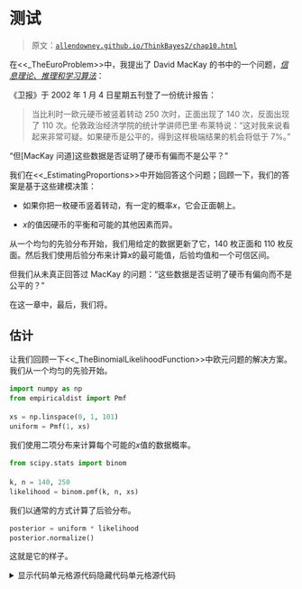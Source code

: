 # 测试

> 原文：[`allendowney.github.io/ThinkBayes2/chap10.html`](https://allendowney.github.io/ThinkBayes2/chap10.html)

在<<_TheEuroProblem>>中，我提出了 David MacKay 的书中的一个问题，[*信息理论、推理和学习算法*](http://www.inference.org.uk/mackay/itila/p0.html)：

《卫报》于 2002 年 1 月 4 日星期五刊登了一份统计报告：

> 当比利时一欧元硬币被竖着转动 250 次时，正面出现了 140 次，反面出现了 110 次。伦敦政治经济学院的统计学讲师巴里·布莱特说：“这对我来说看起来非常可疑。如果硬币是公平的，得到这样极端结果的机会将低于 7%。”

“但[MacKay 问道]这些数据是否证明了硬币有偏而不是公平？”

我们在<<_EstimatingProportions>>中开始回答这个问题；回顾一下，我们的答案是基于这些建模决策：

+   如果你把一枚硬币竖着转动，有一定的概率$x$，它会正面朝上。

+   $x$的值因硬币的平衡和可能的其他因素而异。

从一个均匀的先验分布开始，我们用给定的数据更新了它，140 枚正面和 110 枚反面。然后我们使用后验分布来计算$x$的最可能值，后验均值和一个可信区间。

但我们从未真正回答过 MacKay 的问题：“这些数据是否证明了硬币有偏向而不是公平的？”

在这一章中，最后，我们将。

## 估计

让我们回顾一下<<_TheBinomialLikelihoodFunction>>中欧元问题的解决方案。我们从一个均匀的先验开始。

```py
import numpy as np
from empiricaldist import Pmf

xs = np.linspace(0, 1, 101)
uniform = Pmf(1, xs) 
```

我们使用二项分布来计算每个可能的$x$值的数据概率。

```py
from scipy.stats import binom

k, n = 140, 250
likelihood = binom.pmf(k, n, xs) 
```

我们以通常的方式计算了后验分布。

```py
posterior = uniform * likelihood
posterior.normalize() 
```

这就是它的样子。

<details class="hide above-input"><summary aria-label="Toggle hidden content">显示代码单元格源代码隐藏代码单元格源代码</summary>

```py
from utils import decorate

posterior.plot(label='140 heads out of 250')

decorate(xlabel='Proportion of heads (x)',
         ylabel='Probability',
         title='Posterior distribution of x') 
```</details> ![_images/d2164f5205e6d919479cdbbc6ada601ed81c32de4774fca532169fb4e140d36b.png](img/cff6b0a6ffb873c1f1ca6afedfa221b3.png)

此外，后验均值约为 0.56，90%的可信区间为 0.51 到 0.61。

```py
print(posterior.mean(), 
      posterior.credible_interval(0.9)) 
```

```py
0.5595238095238094 [0.51 0.61] 
```

先验均值为 0.5，后验均值为 0.56，所以数据似乎证明了硬币有偏。

但事实证明并不是那么简单。

## 证据

在<<_OliversBlood>>中，我说数据被认为是支持假设$A$的证据，如果数据在$A$下比在备选假设$B$下更有可能；也就是说如果

$$P(D|A) > P(D|B)$$

此外，我们可以通过计算这些可能性的比值来量化证据的强度，这被称为[贝叶斯因子](https://en.wikipedia.org/wiki/Bayes_factor)，通常表示为$K$：

$$K = \frac{P(D|A)}{P(D|B)}$$

因此，对于欧元问题，让我们考虑两个假设，`公平`和`有偏`，并计算每个假设下数据的可能性。

如果硬币是公平的，正面的概率是 50%，我们可以使用二项分布计算数据的概率（250 次转动中的 140 次正面）：

```py
k = 140
n = 250

like_fair = binom.pmf(k, n, p=0.5)
like_fair 
```

```py
0.008357181724918204 
```

这是数据在硬币是公平的情况下的概率。

但如果硬币有偏，数据的概率是多少？这取决于“有偏”的含义。如果我们事先知道“有偏”意味着正面的概率是 56%，我们可以再次使用二项分布：

```py
like_biased = binom.pmf(k, n, p=0.56)
like_biased 
```

```py
0.05077815959518337 
```

现在我们可以计算可能性比：

```py
K = like_biased / like_fair
K 
```

```py
6.075990838368465 
```

如果硬币有偏，根据这个定义，数据大约有 6 倍的可能性，而如果硬币是公平的。

但我们使用数据来定义假设，这似乎有些欺骗。公平起见，我们应该在看到数据之前定义“有偏”。

## 均匀分布的偏差

假设“有偏”意味着正面的概率除了 50%之外的任何值，而其他所有值都是同等可能的。

我们可以通过制作一个均匀分布并去掉 50%来表示这个定义。

```py
biased_uniform = uniform.copy()
biased_uniform[0.5] = 0
biased_uniform.normalize() 
```

为了计算数据在这个假设下的总概率，我们计算每个$x$值的数据的条件概率。

```py
xs = biased_uniform.qs
likelihood = binom.pmf(k, n, xs) 
```

然后乘以先验概率并加总乘积：

```py
like_uniform = np.sum(biased_uniform * likelihood)
like_uniform 
```

```py
0.003900491927770735 
```

这就是在“偏置均匀”假设下的数据概率。

现在我们可以计算数据在“公平”和“偏置均匀”假设下的似然比：

```py
K = like_fair / like_uniform
K 
```

```py
2.1425968518013625 
```

如果按照这种“偏置”的定义，如果硬币是公平的话，数据大约是有偏的两倍。

为了了解证据的强度，我们可以应用贝叶斯定理。例如，如果硬币偏置的先验概率为 50％，则先验几率为 1，因此后验几率约为 2.1 比 1，后验概率约为 68％。

```py
prior_odds = 1
posterior_odds = prior_odds * K
posterior_odds 
```

```py
2.1425968518013625 
```

```py
def prob(o):
    return o / (o+1) 
```

```py
posterior_probability = prob(posterior_odds)
posterior_probability 
```

```py
0.6817918278551092 
```

将证据从 50％移动到 68％并不是很强有力的。

现在假设“偏置”并不意味着每个$x$值都是同等可能的。也许接近 50％的值更可能，而接近极端的值则不太可能。我们可以使用三角形分布来表示这种“偏置”的替代定义：

```py
ramp_up = np.arange(50)
ramp_down = np.arange(50, -1, -1)
a = np.append(ramp_up, ramp_down)

triangle = Pmf(a, xs, name='triangle')
triangle.normalize() 
```

就像我们对均匀分布所做的那样，我们可以将 50%作为$x$的可能值排除（但是如果我们跳过这个细节也不会有太大差别）。

```py
biased_triangle = triangle.copy()
biased_triangle[0.5] = 0
biased_triangle.normalize() 
```

这就是三角形先验与均匀先验的比较。

```py
biased_uniform.plot(label='uniform prior')
biased_triangle.plot(label='triangle prior')

decorate(xlabel='Proportion of heads (x)',
         ylabel='Probability',
         title='Uniform and triangle prior distributions') 
```

![_images/6830561f7133fda6957c4ae75d18bdd7f080e7e4e9ea0816073ac15253a8bbd8.png](img/323e88d01bc75218ed781a3bb0e371b0.png)

**练习：**现在计算在这种“偏置”的定义下数据的总概率，并计算贝叶斯因子，与公平假设相比。数据证据表明硬币是有偏的吗？

<details class="hide above-input"><summary aria-label="Toggle hidden content">显示代码单元格内容隐藏代码单元格内容</summary>

```py
# Solution

like_triangle = np.sum(biased_triangle * likelihood)
like_triangle 
```

```py
0.00698132546485788 
``` <details class="hide above-input"><summary aria-label="Toggle hidden content">显示代码单元格内容隐藏代码单元格内容</summary>

```py
# Solution

K = like_fair / like_triangle
K 
```

```py
1.1970766535647157 
``` <details class="hide above-input"><summary aria-label="Toggle hidden content">显示代码单元格内容隐藏代码单元格内容</summary>

```py
# Solution

# For this definition of "biased", the data are 
# very slightly in favor of the fair hypothesis. 
```</details>

## 贝叶斯假设检验

在本章中，我们迄今所做的有时被称为“贝叶斯假设检验”，与[统计假设检验](https://en.wikipedia.org/wiki/Statistical_hypothesis_testing)相对。

在统计假设检验中，我们计算一个难以简洁定义的 p 值，并用它来确定结果是否“统计显著”，这也很难简洁定义。

贝叶斯的替代方法是报告贝叶斯因子$K$，它总结了支持一个假设或另一个假设的证据的强度。

有些人认为报告$K$比后验概率更好，因为$K$不依赖于先验概率。但正如我们在这个例子中看到的，$K$通常取决于假设的精确定义，这可能与先验概率一样有争议。

在我看来，贝叶斯假设检验更好，因为它可以衡量证据的强度，而不是试图做出二元决定。但它并没有解决我认为的根本问题，即假设检验并没有问出我们真正关心的问题。

要了解为什么，假设你测试了硬币并决定它实际上是有偏的。你可以用这个答案做什么？在我看来，没有太多。相比之下，我认为更有用（因此更有意义）的是两个问题：

+   预测：根据我们对硬币的了解，我们应该期待未来会发生什么？

+   决策：我们能否利用这些预测做出更好的决策？

到目前为止，我们已经看到了一些预测的例子。例如，在<<_PoissonProcesses>>中，我们使用了进球率的后验分布来预测足球比赛的结果。

我们之前已经看到了一个决策分析的例子：在<<_DecisionAnalysis>>中，我们使用价格分布来选择*价格对了*上的最佳出价。

所以让我们用另一个贝叶斯决策分析的例子结束这一章，贝叶斯老虎机策略。

## 贝叶斯老虎机

如果你去过赌场，你可能见过老虎机，有时被称为“单臂老虎机”，因为它有一个像手臂一样的把手，还有像强盗一样拿钱的能力。

贝叶斯老虎机策略是以单臂老虎机命名的，因为它解决了一个基于老虎机简化版本的问题。

假设每次你玩老虎机，都有固定的赢的概率。假设不同的老虎机给你不同的赢的概率，但你不知道这些概率是多少。

最初，你对每台机器有相同的先验信念，所以你没有理由偏好其中一台。但如果你玩了每台机器几次，你可以用结果来估计概率。你可以用估计的概率来决定下一次玩哪台机器。

在高层次上，这就是贝叶斯老虎机策略。现在让我们看看细节。

## 先验信念

如果我们对赢的概率一无所知，我们可以从均匀先验开始。

```py
xs = np.linspace(0, 1, 101)
prior = Pmf(1, xs)
prior.normalize() 
```

假设我们从四台老虎机中选择，我会为每台机器做一个先验的副本。

```py
beliefs = [prior.copy() for i in range(4)] 
```

这个函数在一个网格中显示四个分布。

<details class="hide above-input"><summary aria-label="Toggle hidden content">显示代码单元格内容 隐藏代码单元格内容</summary>

```py
import matplotlib.pyplot as plt

options = dict(xticklabels='invisible', yticklabels='invisible')

def plot(beliefs, **options):
    for i, pmf in enumerate(beliefs):
        plt.subplot(2, 2, i+1)
        pmf.plot(label='Machine %s' % i)
        decorate(yticklabels=[])

        if i in [0, 2]:
            decorate(ylabel='PDF')

        if i in [2, 3]:
            decorate(xlabel='Probability of winning')

    plt.tight_layout() 
```</details>

这里是四台机器的先验分布。

```py
plot(beliefs) 
```

![_images/43ebe13555409fdcc3d9acef81fa8485ba3f0a8f7490aa37ea915670b64820f1.png](img/925b50e2cc67d57c25d7f88b6cd1cb96.png)

## 更新

每次我们玩老虎机，我们可以利用结果来更新我们的信念。以下函数进行更新。

```py
likelihood = {
    'W': xs,
    'L': 1 - xs
} 
```

```py
def update(pmf, data):
  """Update the probability of winning."""
    pmf *= likelihood[data]
    pmf.normalize() 
```

这个函数直接更新先验分布。`pmf`是一个代表`x`的先验分布的`Pmf`，`x`是赢的概率。

`data`是一个字符串，要么是`W`，表示赢，要么是`L`，表示输。

数据的似然性要么是`xs`，要么是`1-xs`，取决于结果。

假设我们选择一台机器，玩 10 次，赢了一次。我们可以根据这个结果计算`x`的后验分布，如下所示：

```py
bandit = prior.copy()

for outcome in 'WLLLLLLLLL':
    update(bandit, outcome) 
```

后验分布如下。

<details class="hide above-input"><summary aria-label="Toggle hidden content">显示代码单元格源代码 隐藏代码单元格源代码</summary>

```py
bandit.plot()
decorate(xlabel='Probability of winning',
         ylabel='PDF',
         title='Posterior distribution, nine losses, one win') 
```</details> ![_images/cf5bcaaeed0a5e04ea726bd4023cf9330e5eebd0aef3ccd5681283ffc4d340ad.png](img/ba74321490b0e13ca4e86ff4d790ef8b.png)

## 多个老虎机

现在假设我们有四台机器，它们的概率如下：

```py
actual_probs = [0.10, 0.20, 0.30, 0.40] 
```

记住，作为玩家，我们不知道这些概率。

以下函数接受一个机器的索引，模拟玩一次机器，并返回结果，`W`表示赢，`L`表示输。

```py
from collections import Counter

# count how many times we've played each machine
counter = Counter()

def play(i):
  """Play machine i.

 i: index of the machine to play

 returns: string 'W' or 'L'
 """
    counter[i] += 1
    p = actual_probs[i]
    if np.random.random() < p:
        return 'W'
    else:
        return 'L' 
```

`counter`是一个`Counter`，它是一种我们将用来跟踪每台机器被玩的次数的字典。

这里有一个测试，每台机器玩 10 次。

```py
for i in range(4):
    for _ in range(10):
        outcome = play(i)
        update(beliefs[i], outcome) 
```

每次通过内循环，我们玩一台机器并更新我们的信念。

我们的后验信念如下。

```py
plot(beliefs) 
```

![_images/c371b33d36f081b1acdcca982a0ad66e8ba54ad96f3502be77eadef8aff83ee7.png](img/f3c7983b850e6c56a22d66053871b310.png)

这里是实际概率、后验均值和 90%的可信区间。

<details class="hide above-input"><summary aria-label="Toggle hidden content">显示代码单元格内容 隐藏代码单元格内容</summary>

```py
import pandas as pd

def summarize_beliefs(beliefs):
  """Compute means and credible intervals.

 beliefs: sequence of Pmf

 returns: DataFrame
 """
    columns = ['Actual P(win)', 
               'Posterior mean', 
               'Credible interval']

    df = pd.DataFrame(columns=columns)
    for i, b in enumerate(beliefs):
        mean = np.round(b.mean(), 3)
        ci = b.credible_interval(0.9)
        ci = np.round(ci, 3)
        df.loc[i] = actual_probs[i], mean, ci
    return df 
```</details> <details class="hide above-input"><summary aria-label="Toggle hidden content">显示代码单元格源代码 隐藏代码单元格源代码</summary>

```py
summarize_beliefs(beliefs) 
```</details>

|  | 实际赢的概率 | 后验均值 | 可信区间 |
| --- | --- | --- | --- |
| 0 | 0.1 | 0.250 | [0.08, 0.47] |
| 1 | 0.2 | 0.250 | [0.08, 0.47] |
| 2 | 0.3 | 0.500 | [0.27, 0.73] |
| 3 | 0.4 | 0.417 | [0.2, 0.65] |

我们期望置信区间大部分时间包含实际概率。

## 探索和开发

基于这些后验分布，你认为我们应该下一步玩哪台机器？一个选择是选择后验均值最高的机器。

这不是一个坏主意，但它有一个缺点：因为我们只玩了每台机器几次，后验分布很宽，重叠，这意味着我们不确定哪台机器是最好的；如果我们太早专注于一台机器，我们可能选择错误的机器并且玩得比应该更多。

为了避免这个问题，我们可以走向另一个极端，直到我们有信心确定了最好的机器，然后专门玩它。

这也不是一个坏主意，但它有一个缺点：当我们收集数据时，我们没有充分利用它；直到我们确定哪台机器是最好的，我们玩其他机器的次数比应该更多。

贝叶斯赌博策略通过同时收集和使用数据来避免这两个缺点。换句话说，它平衡了探索和开发。

这个想法的核心被称为[汤普森抽样](https://en.wikipedia.org/wiki/Thompson_sampling)：当我们选择一台机器时，我们随机选择，以便选择每台机器的概率与它是最好的概率成比例。

给定后验分布，我们可以计算每台机器的“优越概率”。

这是一种方法。我们可以从每个后验分布中抽取 1000 个值，就像这样：

```py
samples = np.array([b.choice(1000) 
                    for b in beliefs])
samples.shape 
```

```py
(4, 1000) 
```

结果有 4 行和 1000 列。我们可以使用`argmax`找到每列中最大值的索引：

```py
indices = np.argmax(samples, axis=0)
indices.shape 
```

```py
(1000,) 
```

这些索引的`Pmf`是每台机器产生最高值的次数的比例。

```py
pmf = Pmf.from_seq(indices)
pmf 
```

|  | 概率 |
| --- | --- |
| 0 | 0.048 |
| 1 | 0.043 |
| 2 | 0.625 |
| 3 | 0.284 |

这些分数近似于每台机器的优越概率。因此，我们可以通过从这个`Pmf`中选择一个值来选择下一个机器。

```py
pmf.choice() 
```

```py
1 
```

但是选择一个单一值需要很多工作，而且并不是真正必要的，因为有一个捷径。

如果我们从每个后验分布中抽取一个随机值，并选择产生最高值的机器，结果是我们将按照其优越概率选择每台机器。

以下函数就是做这个的。

```py
def choose(beliefs):
  """Use Thompson sampling to choose a machine.

 Draws a single sample from each distribution.

 returns: index of the machine that yielded the highest value
 """
    ps = [b.choice() for b in beliefs]
    return np.argmax(ps) 
```

这个函数从每台机器的后验分布中选择一个值，然后使用`argmax`找到产生最高值的机器的索引。

这是一个例子。

```py
choose(beliefs) 
```

```py
3 
```

## 策略

把所有这些放在一起，以下函数选择一台机器，玩一次，并更新`beliefs`：

```py
def choose_play_update(beliefs):
  """Choose a machine, play it, and update beliefs."""

    # choose a machine
    machine = choose(beliefs)

    # play it
    outcome = play(machine)

    # update beliefs
    update(beliefs[machine], outcome) 
```

为了测试它，让我们从一组新的信念和一个空的`Counter`开始。

```py
beliefs = [prior.copy() for i in range(4)]
counter = Counter() 
```

如果我们运行赌博算法 100 次，我们可以看到`beliefs`如何更新：

```py
num_plays = 100

for i in range(num_plays):
    choose_play_update(beliefs)

plot(beliefs) 
```

![_images/020ff49d90aa605dcced01aefa1c2cfa99d6e29e2be17d4a4d8fa486bcb918b3.png](img/3dcd9ae63fc1320012c3f0ddfd24960d.png)

以下表格总结了结果。

<details class="hide above-input"><summary aria-label="Toggle hidden content">显示代码单元格源代码 隐藏代码单元格源代码</summary>

```py
summarize_beliefs(beliefs) 
```</details>

|  | 实际 P(获胜) | 后验均值 | 置信区间 |
| --- | --- | --- | --- |
| 0 | 0.1 | 0.107 | [0.0, 0.31] |
| 1 | 0.2 | 0.269 | [0.14, 0.42] |
| 2 | 0.3 | 0.293 | [0.18, 0.41] |
| 3 | 0.4 | 0.438 | [0.3, 0.58] |

置信区间通常包含获胜的实际概率。估计仍然很粗糙，特别是对于低概率的机器。但这是一个特点，而不是一个错误：目标是尽可能经常玩高概率的机器。使估计更精确是为了达到这个目的，而不是结束本身。

更重要的是，让我们看看每台机器被玩了多少次。

<details class="hide above-input"><summary aria-label="Toggle hidden content">显示代码单元格内容隐藏代码单元格内容</summary>

```py
def summarize_counter(counter):
  """Report the number of times each machine was played.

 counter: Collections.Counter

 returns: DataFrame
 """
    index = range(4)
    columns = ['Actual P(win)', 'Times played']
    df = pd.DataFrame(index=index, columns=columns)
    for i, count in counter.items():
        df.loc[i] = actual_probs[i], count
    return df 
```</details> <details class="hide above-input"><summary aria-label="Toggle hidden content">显示代码单元格源隐藏代码单元格源</summary>

```py
summarize_counter(counter) 
```</details>

|  | 实际获胜概率 | 游戏次数 |
| --- | --- | --- |
| 0 | 0.1 | 7 |
| 1 | 0.2 | 24 |
| 2 | 0.3 | 39 |
| 3 | 0.4 | 30 |

如果一切按计划进行，概率较高的机器应该更频繁地被玩。

## 总结

在本章中，我们最终解决了欧元问题，确定了数据是否支持硬币公平还是有偏见的假设。我们发现答案取决于我们如何定义“有偏见”。我们使用贝叶斯因子对结果进行了总结，该因子量化了证据的强度。

但答案并不令人满意，因为在我看来，这个问题并不有趣。知道硬币是否有偏见并没有用，除非它能帮助我们做出更好的预测和更好的决策。

作为一个更有趣问题的例子，我们研究了“单臂老虎机”问题以及解决它的策略，即贝叶斯老虎机算法，该算法试图平衡探索和开发，即收集更多信息并充分利用我们已有的信息。

作为练习，你将有机会探索标准化测试的自适应策略。

贝叶斯老虎机和自适应测试是[贝叶斯决策理论](https://wiki.lesswrong.com/wiki/Bayesian_decision_theory)的例子，这是使用后验分布作为决策过程的一部分的想法，通常是通过选择最小化我们预期成本的行动（或最大化利益）。

我们在<<_MaximizingExpectedGain>>中用于竞猜《物价合适》的策略就是另一个例子。

这些策略展示了我认为贝叶斯方法胜过经典统计学的最大优势。当我们以概率分布的形式表示知识时，贝叶斯定理告诉我们如何随着获取更多数据而改变我们的信念，而贝叶斯决策理论告诉我们如何使这些知识可行。

## 练习

**练习：**像[SAT](https://en.wikipedia.org/wiki/SAT)这样的标准化测试经常作为大学入学过程的一部分。SAT 的目标是衡量考试者的学术准备情况；如果准确的话，他们的分数应该反映出他们在测试领域的实际能力。

直到最近，像 SAT 这样的测试是用纸和铅笔进行的，但现在学生可以选择在线测试。在在线格式中，测试可以是“自适应的”，这意味着它可以[根据先前问题的回答选择每个问题](https://www.nytimes.com/2018/04/05/education/learning/tests-act-sat.html)。

如果学生前几个问题答对了，测试可以用更难的问题来挑战他们。如果他们在挣扎，测试可以给他们更容易的问题。自适应测试有可能更“高效”，这意味着在相同数量的问题下，自适应测试可以更精确地测量测试者的能力。

为了验证这一点，我们将开发一个自适应测试模型，并量化其测量的精度。

此练习的详细信息在笔记本中。

<details class="hide above-input"><summary aria-label="Toggle hidden content">显示代码单元格内容隐藏代码单元格内容</summary>

```py
def prob_correct(ability, difficulty):
  """Probability of a correct response."""
    a = 100
    c = 0.25
    x = (ability - difficulty) / a
    p = c + (1-c) / (1 + np.exp(-x))
    return p 
```</details>

我选择了`a`，使得分数范围可以与 SAT 可比，SAT 报告的分数范围是 200 到 800。

这是一个难度为 500，能力范围的逻辑曲线是什么样子。

<details class="hide above-input"><summary aria-label="Toggle hidden content">显示代码单元格内容隐藏代码单元格内容</summary>

```py
abilities = np.linspace(100, 900)
diff = 500
ps = prob_correct(abilities, diff) 
```</details> <details class="hide above-input"><summary aria-label="Toggle hidden content">显示代码单元格内容 隐藏代码单元格内容</summary>

```py
plt.plot(abilities, ps)
decorate(xlabel='Ability',
         ylabel='Probability correct',
         title='Probability of correct answer, difficulty=500',
         ylim=[0, 1.05]) 
```

![_images/4056a18b35ba87b9cbfdf040678438925cbb5840b7dedc0ce76f95a6eb6b150b.png](img/3d44a6c66ae13372de3e4cdb9efda095.png)</details>

`ability=900`的人几乎可以肯定会得到正确答案。`ability=100`的人猜对的概率约为 25%。

## 模拟测试

为了模拟测试，我们将使用与赌徒策略相同的结构：

+   一个名为`play`的函数，用于模拟考试者回答一个问题。

+   一个名为`choose`的函数，用于选择下一个要提出的问题。

+   一个名为`update`的函数，它使用结果（正确回答或否）来更新考试者能力的估计。

这是`play`，它以`ability`和`difficulty`作为参数。

<details class="hide above-input"><summary aria-label="Toggle hidden content">显示代码单元格内容 隐藏代码单元格内容</summary>

```py
def play(ability, difficulty):
  """Simulate a test-taker answering a question."""
    p = prob_correct(ability, difficulty)
    return np.random.random() < p 
```</details>

`play`使用`prob_correct`来计算正确答案的概率，使用`np.random.random`生成 0 到 1 之间的随机值。返回值为`True`表示回答正确，否则为`False`。

作为测试，让我们模拟一个`ability=600`的考试者回答一个`difficulty=500`的问题。正确回答的概率约为 80%。

<details class="hide above-input"><summary aria-label="Toggle hidden content">显示代码单元格内容 隐藏代码单元格内容</summary>

```py
prob_correct(600, 500) 
```

```py
0.7982939339725037 
```</details>

假设这个人参加了一个有 51 个问题的测试，所有问题的难度都相同，为`500`。我们期望他们能对大约 80%的问题做出正确回答。

这是一次模拟的结果。

<details class="hide above-input"><summary aria-label="Toggle hidden content">显示代码单元格内容 隐藏代码单元格内容</summary>

```py
num_questions = 51
outcomes = [play(600, 500) for _ in range(num_questions)]
np.mean(outcomes) 
```

```py
0.803921568627451 
```</details>

我们期望他们能对大约 80%的问题做出正确回答。

现在假设我们不知道考试者的能力。我们可以使用刚刚生成的数据来估计。这就是我们接下来要做的。

## 先验

SAT 的设计是使得分数的分布大致呈正态分布，均值为 500，标准差为 100。因此，最低分 200 是均值的三个标准差以下，最高分 800 是均值的三个标准差以上。

我们可以使用该分布作为先验，但它倾向于截断分布的低端和高端。相反，我会将标准差膨胀到 300，以保留`ability`可能小于 200 或大于 800 的可能性。

这是代表先验分布的`Pmf`。

<details class="hide above-input"><summary aria-label="Toggle hidden content">显示代码单元格内容 隐藏代码单元格内容</summary>

```py
from scipy.stats import norm

mean = 500
std = 300

qs = np.linspace(0, 1000)
ps = norm(mean, std).pdf(qs)

prior = Pmf(ps, qs)
prior.normalize() 
```</details>

这是它的样子。

<details class="hide above-input"><summary aria-label="Toggle hidden content">显示代码单元格内容 隐藏代码单元格内容</summary>

```py
prior.plot(label='std=300', color='C5')

decorate(xlabel='Ability',
         ylabel='PDF',
         title='Prior distribution of ability',
         ylim=[0, 0.032]) 
```

![_images/f6ff46cbaef200d7e887b81758d28ab084b928962a3b5f9a698c824c1e36dd72.png](img/6b094033244393276b1d1a97d6adb274.png)</details>

## 更新

以下函数接受一个先验`Pmf`和单个问题的结果，并就地更新`Pmf`。

<details class="hide above-input"><summary aria-label="Toggle hidden content">显示代码单元格内容 隐藏代码单元格内容</summary>

```py
def update_ability(pmf, data):
  """Update the distribution of ability."""
    difficulty, outcome = data

    abilities = pmf.qs
    ps = prob_correct(abilities, difficulty)

    if outcome:
        pmf *= ps
    else:
        pmf *= 1 - ps

    pmf.normalize() 
```</details>

`data`是一个包含问题难度和结果的元组：如果回答正确则为`True`，否则为`False`。

作为测试，让我们根据先前模拟的结果进行更新，基于一个`ability=600`的人回答了 51 个`difficulty=500`的问题。

<details class="hide above-input"><summary aria-label="Toggle hidden content">显示代码单元格内容 隐藏代码单元格内容</summary>

```py
actual_600 = prior.copy()

for outcome in outcomes:
    data = (500, outcome)
    update_ability(actual_600, data) 
```</details>

这是后验分布的样子。

<details class="hide above-input"><summary aria-label="Toggle hidden content">显示代码单元格内容 隐藏代码单元格内容</summary>

```py
actual_600.plot(color='C4')

decorate(xlabel='Ability',
         ylabel='PDF',
         title='Posterior distribution of ability') 
```

![_images/553368a9dc3a4c555472e4f17489bf9253f43d3f3ee2101c3b304bcba13e6c6f.png](img/63249dd4cc939a3f7d16ff724b2f40f2.png)</details>

后验均值非常接近考试者的实际能力，即 600。

<details class="hide above-input"><summary aria-label="Toggle hidden content">显示代码单元格内容 隐藏代码单元格内容</summary>

```py
actual_600.mean() 
```

```py
604.3325737356816 
```</details>

如果我们再次运行这个模拟，我们将得到不同的结果。

## 适应

现在让我们模拟一个自适应测试。我将使用以下函数来选择问题，从最简单的策略开始：所有问题的难度都相同。

<details class="hide above-input"><summary aria-label="Toggle hidden content">显示代码单元格内容 隐藏代码单元格内容</summary>

```py
def choose(i, belief):
  """Choose the difficulty of the next question."""
    return 500 
```</details>

作为参数，`choose`接受`i`，即问题的索引，以及`belief`，即基于先前问题的回答的`ability`后验分布的`Pmf`。

这个`choose`版本不使用这些参数；它们只是为了我们可以测试其他策略（见本章末尾的练习）。

以下函数模拟了一个已知其实际能力的人参加考试。

<details class="hide above-input"><summary aria-label="Toggle hidden content">显示代码单元格内容 隐藏代码单元格内容</summary>

```py
def simulate_test(actual_ability):
  """Simulate a person taking a test."""
    belief = prior.copy()
    trace = pd.DataFrame(columns=['difficulty', 'outcome'])

    for i in range(num_questions):
        difficulty = choose(i, belief)
        outcome = play(actual_ability, difficulty)
        data = (difficulty, outcome)
        update_ability(belief, data)
        trace.loc[i] = difficulty, outcome

    return belief, trace 
```</details>

返回值是代表能力后验分布的`Pmf`和包含问题难度和结果的`DataFrame`。

这是一个例子，再次是针对`ability=600`的考试者。

<details class="hide above-input"><summary aria-label="Toggle hidden content">显示代码单元格内容 隐藏代码单元格内容</summary>

```py
belief, trace = simulate_test(600) 
```</details>

我们可以使用轨迹来查看有多少回答是正确的。

<details class="hide above-input"><summary aria-label="Toggle hidden content">显示代码单元格内容 隐藏代码单元格内容</summary>

```py
trace['outcome'].sum() 
```

```py
42 
```</details>

这就是后验分布的样子。

<details class="hide above-input"><summary aria-label="Toggle hidden content">显示代码单元格内容 隐藏代码单元格内容</summary>

```py
belief.plot(color='C4', label='ability=600')

decorate(xlabel='Ability',
         ylabel='PDF',
         title='Posterior distribution of ability') 
```

![_images/6fecd64a2fbf0f61eb5419cb676798c9831a102903ea96ca668ee184f4da95f6.png](img/06dc60e1e59865d48a2f8ee79cd5816c.png)</details>

同样，后验分布代表了对考试者实际能力的相当好的估计。

## 量化精度

为了量化估计的精度，我将使用后验分布的标准差。标准差衡量了分布的扩散，因此更高的值表示对考试者能力的不确定性更大。

在前面的例子中，后验分布的标准差约为 40。

<details class="hide above-input"><summary aria-label="Toggle hidden content">显示代码单元格内容 隐藏代码单元格内容</summary>

```py
belief.mean(), belief.std() 
```

```py
(618.6942050450824, 40.08554296596485) 
```</details>

对于所有问题难度相同的考试，估计的精度强烈依赖于考试者的能力。为了证明这一点，我将循环遍历一系列能力，并使用总是返回`difficulty=500`的`choice`版本来模拟一次测试。

<details class="hide above-input"><summary aria-label="Toggle hidden content">显示代码单元格内容 隐藏代码单元格内容</summary>

```py
actual_abilities = np.linspace(200, 800)
results = pd.DataFrame(columns=['ability', 'posterior_std'])
series = pd.Series(index=actual_abilities, dtype=float, name='std')

for actual_ability in actual_abilities:
    belief, trace = simulate_test(actual_ability)
    series[actual_ability] = belief.std() 
```</details>

以下图显示了在每个能力水平上进行一次模拟时后验分布的标准差。

结果很嘈杂，所以我还绘制了一条通过[局部回归](https://en.wikipedia.org/wiki/Local_regression)拟合数据的曲线。

<details class="hide above-input"><summary aria-label="Toggle hidden content">显示代码单元格内容 隐藏代码单元格内容</summary>

```py
from utils import plot_series_lowess

plot_series_lowess(series, 'C1')

decorate(xlabel='Actual ability',
         ylabel='Standard deviation of posterior') 
```

![_images/49fcae9333f76f35c854dcd4b654625f8dd41b8415ea903a5c3434780d2ea9fb.png](img/d29aa0df7d3b18ac9daca492b6efe4b9.png)</details>

测试对于能力在`500`和`600`之间的人来说最精确，对于能力在范围高端的人来说不那么精确，对于能力在范围低端的人来说更糟糕。

当所有问题的难度都是`500`时，一个能力为`800`的人有很高的概率答对。所以当他们答对时，我们对他们的了解并不多。

如果测试包括一系列难度不同的问题，它会提供更多关于高端和低端人群的信息。

在章节末的练习中，你将有机会尝试其他策略，包括根据先前结果选择每个问题的自适应策略。

## 区分能力

在前一节中，我们使用后验分布的标准差来量化估计的精度。描述测试的表现（而不是测试者的表现）的另一种方法是衡量“区分能力”，即测试区分不同能力的测试者的能力。

为了衡量区分能力，我将模拟一个人进行 100 次测试；每次模拟后，我将使用后验分布的均值作为他们的“分数”。

<details class="hide above-input"><summary aria-label="Toggle hidden content">显示代码单元格内容 隐藏代码单元格内容</summary>

```py
def sample_posterior(actual_ability, iters):
  """Simulate multiple tests and compute posterior means.

 actual_ability: number
 iters: number of simulated tests

 returns: array of scores
 """
    scores = []

    for i in range(iters):
        belief, trace = simulate_test(actual_ability)
        score = belief.mean()
        scores.append(score)

    return np.array(scores) 
```</details>

以下是几个不同能力水平的人的分数样本。

<details class="hide above-input"><summary aria-label="Toggle hidden content">显示代码单元格内容 隐藏代码单元格内容</summary>

```py
sample_500 = sample_posterior(500, iters=100) 
```</details> <details class="hide above-input"><summary aria-label="Toggle hidden content">显示代码单元格内容 隐藏代码单元格内容</summary>

```py
sample_600 = sample_posterior(600, iters=100) 
```</details> <details class="hide above-input"><summary aria-label="Toggle hidden content">显示代码单元格内容 隐藏代码单元格内容</summary>

```py
sample_700 = sample_posterior(700, iters=100) 
```</details> <details class="hide above-input"><summary aria-label="Toggle hidden content">显示代码单元格内容 隐藏代码单元格内容</summary>

```py
sample_800 = sample_posterior(800, iters=100) 
```</details>

以下是分数分布的样子。

<details class="hide above-input"><summary aria-label="Toggle hidden content">显示代码单元格内容 隐藏代码单元格内容</summary>

```py
from empiricaldist import Cdf

cdf_500 = Cdf.from_seq(sample_500)
cdf_600 = Cdf.from_seq(sample_600)
cdf_700 = Cdf.from_seq(sample_700)
cdf_800 = Cdf.from_seq(sample_800) 
```</details> <details class="hide above-input"><summary aria-label="Toggle hidden content">显示代码单元格内容 隐藏代码单元格内容</summary>

```py
cdf_500.plot(label='ability=500', color='C1',
            linestyle='dashed')
cdf_600.plot(label='ability=600', color='C3')
cdf_700.plot(label='ability=700', color='C2',
            linestyle='dashed')
cdf_800.plot(label='ability=800', color='C0')

decorate(xlabel='Test score',
         ylabel='CDF',
         title='Sampling distribution of test scores') 
```

![_images/e2f80922b8b9560c88074262e5b71df8c9b98feb9d33b222084ab78f75b14f93.png](img/0a2712bec0950fe312afd311635edd84.png)</details>

平均而言，能力更高的人得分更高，但任何人都可能有好天或坏天，所以分布之间存在一些重叠。

对于能力在`500`和`600`之间的人，测试的精度最高，测试的区分能力也很高。

如果能力在`500`和`600`之间的人参加测试，几乎可以肯定能力更高的人会得到更高的分数。

<details class="hide above-input"><summary aria-label="Toggle hidden content">显示代码单元格内容 隐藏代码单元格内容</summary>

```py
np.mean(sample_600 > sample_500) 
```

```py
0.98 
```</details>

对于能力在`600`和`700`之间的人，就不那么确定了。

<details class="hide above-input"><summary aria-label="Toggle hidden content">显示代码单元格内容 隐藏代码单元格内容</summary>

```py
np.mean(sample_700 > sample_600) 
```

```py
0.95 
```</details>

而对于能力在`700`和`800`之间的人，根本就不确定。

<details class="hide above-input"><summary aria-label="Toggle hidden content">显示代码单元格内容 隐藏代码单元格内容</summary>

```py
np.mean(sample_800 > sample_700) 
```

```py
0.85 
```</details>

但请记住，这些结果是基于一个测试，其中所有问题的难度都是相等的。如果你在章节末做练习，你会发现，如果测试包括一系列难度不同的问题，测试的表现会更好，甚至如果测试是自适应的话，表现会更好。

返回并修改`choose`，这是选择下一个问题难度的函数。

1.  编写一个`choose`的版本，通过使用`i`作为难度序列的索引，返回一系列难度。

1.  编写一个自适应的`choose`版本，它根据`belief`选择下一个问题的难度，这是测试者能力的后验分布，基于先前回答的结果。

对于两个新版本，再次运行模拟以量化测试的精度和区分能力。

对于`choose`的第一个版本，困难程度的理想分布是什么？

对于第二个版本，什么是最大化测试在能力范围内精度的自适应策略？

<details class="hide above-input"><summary aria-label="Toggle hidden content">显示代码单元格内容隐藏代码单元格内容</summary>

```py
# Solution

# I don't know what the optimal distribution of questions
# is, but my guess is that it would follow the distribution
# of ability.

# But as a simplification, I used a uniform distribution
# from 200 to 800.

# It works pretty well (and substantially better than the
# test where all questions are equally difficult.)

num_questions = 51
difficulties = np.linspace(200, 800, num_questions)

def choose(i, belief):
  """Choose the difficulty of the next question.

 i: index from [0..num_questions-1]
 belief: Pmf representing current estimate of ability

 returns: difficulty
 """
    return difficulties[i] 
```</details> <details class="hide above-input"><summary aria-label="Toggle hidden content">显示代码单元格内容隐藏代码单元格内容</summary>

```py
# Solution

# I suspect that the optimal strategy is to choose
# a question so that the test-taker has a 50% chance
# of getting it right.

# As rough approximation of that, I choose a question
# with difficulty equal to the posterior mean of ability.

# It works quite well (and substantially better than
# the previous version).

def choose(i, belief):
  """Choose the difficulty of the next question.

 i: index from [0..num_questions-1]
 belief: Pmf representing current estimate of ability

 returns: difficulty
 """
    return belief.mean() 
```</details>
